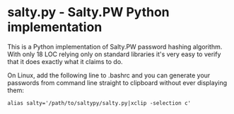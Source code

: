 # salty.py - Salty.PW Python implementation

This is a Python implementation of Salty.PW password hashing algorithm. With only 18 LOC relying only on standard libraries it's very easy to verify that it does exactly what it claims to do.

On Linux, add the following line to .bashrc and you can generate your passwords from command line straight to clipboard without ever displaying them:

```
alias salty='/path/to/saltypy/salty.py|xclip -selection c'
```

